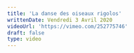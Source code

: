 ```yaml
---
title: 'La danse des oiseaux rigolos'
writtenDate: Vendredi 3 Avril 2020
videoUrl: 'https://vimeo.com/252775746'
draft: false
type: video
---
```

